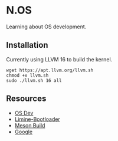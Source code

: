 # N.OS

Learning about OS development.

## Installation

Currently using LLVM 16 to build the kernel.

```
wget https://apt.llvm.org/llvm.sh
chmod +x llvm.sh
sudo ./llvm.sh 16 all
```

## Resources 

 - [OS Dev](https://wiki.osdev.org/)
 - [Limine-Bootloader](https://limine-bootloader.org/)
 - [Meson Build](https://mesonbuild.com/)
 - [Google](https://www.google.ca/)

